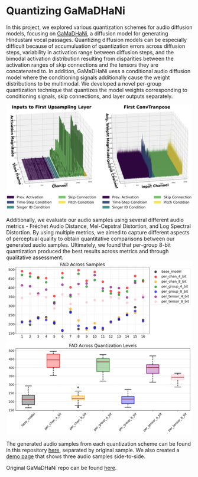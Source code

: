 # Quantizing GaMaDHaNi
In this project, we explored various quantization schemes for audio diffusion models, focusing on [GaMaDHaNi](https://github.com/snnithya/GaMaDHaNi), a diffusion model for generating Hindustani vocal passages. Quantizing diffusion models can be especially difficult because of accumuluation of quantization errors across diffusion steps, variability in activation range between diffusion steps, and the bimodal activation distribution resulting from disparities between the activation ranges of skip connections and the tensors they are concatenated to. In addition, GaMaDHaNi uess a conditional audio diffusion model where the conditioning signals additionally cause the weight distributions to be multimodal. We developed a novel per-group quantization technique that quantizes the model weights corresponding to conditioning signals, skip connections, and layer outputs separately. 

![activations by channel](activation_by_channel.png)

Additionally, we evaluate our audio samples using several different audio metrics - Fréchet Audio Distance, Mel-Cepstral Distortion, and Log Spectral Distortion. By using multiple metrics, we aimed to capture different aspects of perceptual quality to obtain quantitative comparisons between our generated audio samples. Ultimately, we found that per-group 8-bit quantization produced the best results across metrics and through qualitative assessment.
![FAD dotplot](eval/examples/wavs/FAD_dotplot.png)
![FAD boxplot](eval/examples/wavs/FAD_boxplot.png)


The generated audio samples from each quantization scheme can be found in this repository [here](eval/examples/wavs), separated by original sample. We also created a [demo page](https://buttery-hair-d59.notion.site/151126c18dd6803b9431dcc7f7ad470e?v=5b8a8c4e23ea46979573158670f636d5) that shows three audio samples side-to-side.

Original GaMaDHaNi repo can be found [here](https://github.com/snnithya/GaMaDHaNi).
